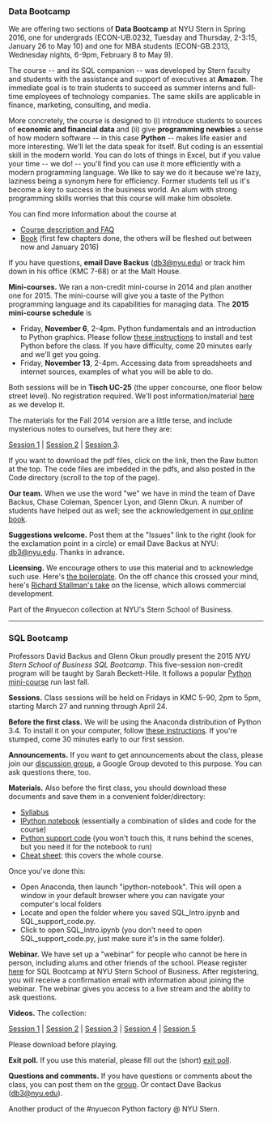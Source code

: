 ### Data Bootcamp

We are offering two sections of **Data Bootcamp** at NYU Stern in Spring 2016, one for undergrads (ECON-UB.0232, Tuesday and Thursday, 2-3:15, January 26 to May 10) and one for MBA students (ECON-GB.2313, Wednesday nights, 6-9pm, February 8 to May 9). 

The course -- and its SQL companion -- was developed by Stern faculty and students with the assistance and support of executives at **Amazon**.  The immediate goal is to train students to succeed as summer interns and full-time employees of technology companies.  The same skills are applicable in finance, marketing, consulting, and media.  

More concretely, the course is designed to (i) introduce students to sources of **economic and financial data** and (ii) give **programming newbies** a sense of how modern software -- in this case **Python** -- makes life easier and more interesting.  We'll let the data speak for itself.  But coding is an essential skill in the modern world. You can do lots of things in Excel, but if you value your time -- we do! -- you'll find you can use it more efficiently with a modern programming language.  We like to say we do it because we're lazy, laziness being a synonym here for efficiency.  Former students tell us it's become a key to success in the business world.  An alum with strong programming skills worries that this course will make him obsolete.   

You can find more information about the course at  

* [Course description and FAQ](https://docs.google.com/document/d/1EYvjgbeXk-BUGVrrVzJGqsaGaxYng1qSSB_3cxdsyJE/edit?usp=sharing) 
* [Book](https://www.gitbook.com/book/davebackus/test/details) (first few chapters done, the others will be fleshed out between now and January 2016) 

If you have questions, **email Dave Backus** (db3@nyu.edu) or track him down in his office (KMC 7-68) or at the Malt House.  

**Mini-courses.**  We ran a non-credit mini-course in 2014 and plan another one for 2015. The mini-course will give you a taste of the Python programming language and its capabilities for managing data. The **2015 mini-course schedule** is 

* Friday, **November 6**, 2-4pm.  Python fundamentals and an introduction to Python graphics.  Please follow [these instructions](https://davebackus.gitbooks.io/test/content/installing-python.html) to install and test Python before the class. If you have difficulty, come 20 minutes early and we'll get you going.      
* Friday, **November 13**, 2-4pm.  Accessing data from spreadsheets and internet sources, examples of what you will be able to do.  

Both sessions will be in **Tisch UC-25** (the upper concourse, one floor below street level). No registration required.  We'll post information/material [here](https://goo.gl/cPt7bD) as we develop it.  

The materials for the Fall 2014 version are a little terse, and include mysterious notes to ourselves, but here they are: 

[Session 1](https://github.com/DaveBackus/Data_Bootcamp/blob/master/Notes/mini_class1.pdf) | 
[Session 2](https://github.com/DaveBackus/Data_Bootcamp/blob/master/Notes/mini_class2.pdf) | 
[Session 3](https://github.com/DaveBackus/Data_Bootcamp/blob/master/Notes/mini_class3.pdf).

If you want to download the pdf files, click on the link, then the Raw button at the top.  The code files are imbedded in the pdfs, and also posted in the Code directory (scroll to the top of the page).  

**Our team.**  When we use the word "we" we have in mind the team of Dave Backus, Chase Coleman, Spencer Lyon, and Glenn Okun.  A number of students have helped out as well; see the acknowledgement in [our online book](https://davebackus.gitbooks.io/test/content/).

**Suggestions welcome.**  Post them at the "Issues" link to the right (look for the exclamation point in a circle) or email Dave Backus at NYU:  db3@nyu.edu. Thanks in advance. 

**Licensing.** We encourage others to use this material and to acknowledge such use.
Here's [the boilerplate](https://github.com/DaveBackus/Data_Bootcamp/blob/master/LICENSE.md).
On the off chance this crossed your mind, here's 
[Richard Stallman's take](http://www.newyorker.com/business/currency/the-gnu-manifesto-turns-thirty) on the license, which allows commercial development.  

Part of the #nyuecon collection at NYU's Stern School of Business. 

---
### SQL Bootcamp

Professors David Backus and Glenn Okun proudly present the 2015 *NYU Stern School of Business SQL Bootcamp*. This five-session non-credit program will be taught by Sarah Beckett-Hile. It follows a popular
[Python mini-course](https://github.com/DaveBackus/Data_Bootcamp/blob/master/README.md#data-bootcamp) run last fall.  

**Sessions.** Class sessions will be held on Fridays in KMC 5-90, 2pm to 5pm, starting March 27 and running through April 24.

**Before the first class.**  We will be using the Anaconda distribution of Python 3.4. 
To install it on your computer, follow [these instructions](https://docs.google.com/document/d/1kvZAEEh4MqpWfVuW1eW3lBvsS2yKEJXtzAkOZSrtd5s/edit?usp=sharing).
If you're stumped, come 30 minutes early to our first session.  

**Announcements.** If you want to get announcements about the class, please join our [discussion group](https://groups.google.com/forum/#!forum/nyu_data_bootcamp), a Google Group devoted to this purpose.
You can ask questions there, too.  

**Materials.**  Also before the first class, you should download these documents and save them in a convenient folder/directory: 
* [Syllabus](https://github.com/DaveBackus/Data_Bootcamp/blob/master/Code/SQL/SBH_SQL_Syllabus.pdf)
* [IPython notebook](https://github.com/DaveBackus/Data_Bootcamp/blob/master/Code/SQL/SQL_Intro.ipynb) (essentially a combination of slides and code for the course) 
* [Python support code](https://github.com/DaveBackus/Data_Bootcamp/blob/master/Code/SQL/SQL_support_code.py) (you won't touch this, it runs behind the scenes, but you need it for the notebook to run) 
* [Cheat sheet](https://github.com/DaveBackus/Data_Bootcamp/blob/master/Code/SQL/SQL_Cheat_Sheet.pdf): this covers the whole course.  

Once you've done this: 
* Open Anaconda, then launch "ipython-notebook". This will open a window in your default browser where you can navigate your computer's local folders
* Locate and open the folder where you saved SQL_Intro.ipynb and SQL_support_code.py. 
* Click to open SQL_Intro.ipynb (you don't need to open SQL_support_code.py, just make sure it's in the same folder).

**Webinar.**  We have set up a "webinar" for people who cannot be here in person, 
including alums and other friends of the school.  Please register [here](https://attendee.gotowebinar.com/register/3554985340709263362) 
for SQL Bootcamp at NYU Stern School of Business. After registering, you will receive a confirmation email with information about joining the webinar.  The webinar gives you access to a live stream and the ability to ask questions.  

**Videos.** The collection:  

[Session 1](https://www.dropbox.com/s/fr36ox2cfmlgq2g/NYU_Stern_SQL_Bootcamp_Session_1.mov?dl=0) | 
[Session 2](https://www.dropbox.com/s/adecgf0llk97eh1/NYU_Stern_SQL_Bootcamp_Session_2.mov?dl=0) |
[Session 3](https://www.dropbox.com/s/oepu3q8ubrop1kr/NYU_Stern_SQL_Bootcamp_Session_3.mov?dl=0) | 
[Session 4](https://www.dropbox.com/s/g1imh5zv9644v3v/NYU_Stern_SQL_Bootcamp_Session_4.mp4?dl=0) | 
[Session 5](https://www.dropbox.com/s/zbheuu04c3z63ym/NYU_Stern_SQL_Bootcamp_Session_5.mp4?dl=0) 

Please download before playing. 

**Exit poll.** If you use this material, please fill out the (short) [exit poll](https://docs.google.com/forms/d/1ZV9NW2Lum3Tp5jVMJWg8I5gkvVi0NmskdL1bameVmMg/viewform?usp=send_form).

**Questions and comments.** If you have questions or comments about the class, you can post them on the 
[group](https://groups.google.com/forum/#!forum/nyu_data_bootcamp).  Or contact Dave Backus (db3@nyu.edu).  

Another product of the #nyuecon Python factory @ NYU Stern.
